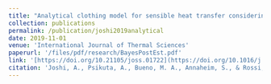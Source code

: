 ```yaml
---
title: "Analytical clothing model for sensible heat transfer considering spatial heterogeneity"
collection: publications
permalink: /publication/joshi2019analytical
date: 2019-11-01
venue: 'International Journal of Thermal Sciences'
paperurl: '/files/pdf/research/BayesPostEst.pdf'
link: '[https://doi.org/10.21105/joss.01722](https://doi.org/10.1016/j.ijthermalsci.2019.05.005)](https://www.dora.lib4ri.ch/empa/islandora/object/empa%3A19544/datastream/PDF2/Joshi-2019-Analytical_clothing_model_for_sensible-%28accepted_version%29.pdf)'
citation: 'Joshi, A., Psikuta, A., Bueno, M. A., Annaheim, S., & Rossi, R. M. (2019). Analytical clothing model for sensible heat transfer considering spatial heterogeneity. International Journal of Thermal Sciences, 145, 105949.'
---
```

